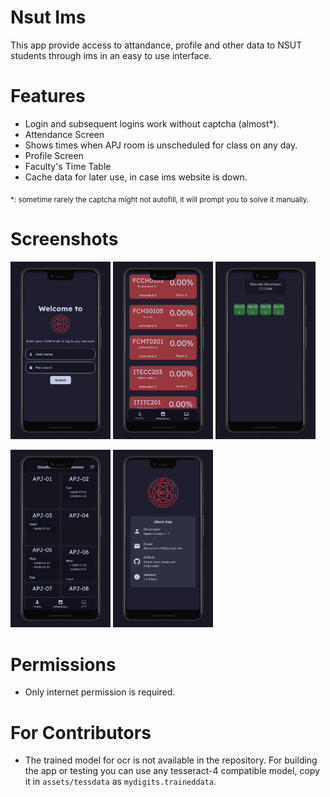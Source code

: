 # Nsut Ims
This app provide access to attandance, profile and other data to NSUT students through ims in an easy to use interface.

# Features
- Login and subsequent logins work without captcha (almost*).
- Attendance Screen
- Shows times when APJ room is unscheduled for class on any day.
- Profile Screen
- Faculty's Time Table
- Cache data for later use, in case ims website is down.

<sub>*: sometime rarely the captcha might not autofill, it will prompt you to solve it manually.

# Screenshots
<p float="left">
  <img src="screenshots/Screenshot 1.jpg" alt="Screenshot Gallery" width="160"/>
  <img src="screenshots/Screenshot 2.jpg" alt="Screenshot Gallery" width="160"/>
  <img src="screenshots/Screenshot 3.jpg" alt="Screenshot Gallery" width="160"/>
</p>
<p float="left">
  <img src="screenshots/Screenshot 4.jpg" alt="Screenshot Gallery" width="160"/>
  <img src="screenshots/Screenshot 5.jpg" alt="Screenshot Gallery" width="160"/>
</p>

# Permissions
- Only internet permission is required.

# For Contributors
- The trained model for ocr is not available in the repository. For building the app or testing you can use any tesseract-4 compatible model, copy it in `assets/tessdata` as `mydigits.traineddata`.
